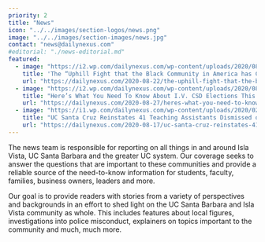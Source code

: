 ```yaml
---
priority: 2
title: "News"
icon: "../../images/section-logos/news.png"
image: "../../images/section-images/news.jpg"
contact: "news@dailynexus.com"
#editorial: "./news-editorial.md"
featured:
  - image: "https://i2.wp.com/dailynexus.com/wp-content/uploads/2020/08/black-voices-online-graphic-final.jpg"
    title: 'The “Uphill Fight that the Black Community in America has Constantly Been Fighting Towards”: UCSB and IV Community Speak on Black Lives Matter Movement'
    url: "https://dailynexus.com/2020-08-22/the-uphill-fight-that-the-black-community-in-america-has-constantly-been-fighting-towards-ucsb-and-iv-community-speak-on-black-lives-matter-movement/"
  - image: "https://i2.wp.com/dailynexus.com/wp-content/uploads/2020/08/courtesy-of-ethan-bertrand.jpg"
    title: "Here’s What You Need To Know About I.V. CSD Elections This November"
    url: "https://dailynexus.com/2020-08-27/heres-what-you-need-to-know-about-i-v-csd-elections-this-november/"
  - image: "https://i1.wp.com/dailynexus.com/wp-content/uploads/2020/02/COLA_Siavash-Ghadiri_ONLINE.jpg"
    title: "UC Santa Cruz Reinstates 41 Teaching Assistants Dismissed over COLA Strikes"
    url: "https://dailynexus.com/2020-08-17/uc-santa-cruz-reinstates-41-teaching-assistants-dismissed-over-cola-strikes/"
---
```

<!--**The news section is looking for reporters for the 2020-21 school year.**-->

The news team is responsible for reporting on all things in and around Isla Vista, UC Santa Barbara and the greater UC system. Our coverage seeks to answer the questions that are important to these communities and provide a reliable source of the need-to-know information for students, faculty, families, business owners, leaders and more.  

Our goal is to provide readers with stories from a variety of perspectives and backgrounds in an effort to shed light on the UC Santa Barbara and Isla Vista community as whole. This includes features about local figures, investigations into police misconduct, explainers on topics important to the community and much, much more. 
